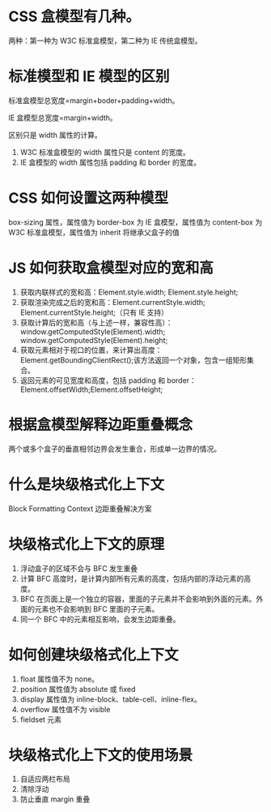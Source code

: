 # CSS 盒模型有几种。

两种：第一种为 W3C 标准盒模型，第二种为 IE 传统盒模型。

# 标准模型和 IE 模型的区别

标准盒模型总宽度=margin+boder+padding+width。

IE 盒模型总宽度=margin+width。

区别只是 width 属性的计算。

1. W3C 标准盒模型的 width 属性只是 content 的宽度。
2. IE 盒模型的 width 属性包括 padding 和 border 的宽度。

# CSS 如何设置这两种模型

box-sizing 属性，属性值为 border-box 为 IE 盒模型，属性值为 content-box 为 W3C 标准盒模型，属性值为 inherit 将继承父盒子的值

# JS 如何获取盒模型对应的宽和高

1. 获取内联样式的宽和高：Element.style.width; Element.style.height;
2. 获取渲染完成之后的宽和高：Element.currentStyle.width; Element.currentStyle.height;（只有 IE 支持）
3. 获取计算后的宽和高（与上述一样，兼容性高）：window.getComputedStyle(Element).width; window.getComputedStyle(Element).height;
4. 获取元素相对于视口的位置，来计算出高度：Element.getBoundingClientRect();该方法返回一个对象，包含一组矩形集合。
5. 返回元素的可见宽度和高度，包括 padding 和 border：Element.offsetWidth;Element.offsetHeight;

# 根据盒模型解释边距重叠概念

两个或多个盒子的垂直相邻边界会发生重合，形成单一边界的情况。

# 什么是块级格式化上下文

Block Formatting Context 边距重叠解决方案

# 块级格式化上下文的原理

1. 浮动盒子的区域不会与 BFC 发生重叠
2. 计算 BFC 高度时，是计算内部所有元素的高度，包括内部的浮动元素的高度。
3. BFC 在页面上是一个独立的容器，里面的子元素并不会影响到外面的元素。外面的元素也不会影响到 BFC 里面的子元素。
4. 同一个 BFC 中的元素相互影响，会发生边距重叠。

# 如何创建块级格式化上下文

1. float 属性值不为 none。
2. position 属性值为 absolute 或 fixed
3. display 属性值为 inline-block、table-cell、inline-flex。
4. overflow 属性值不为 visible
5. fieldset 元素

# 块级格式化上下文的使用场景

1. 自适应两栏布局
2. 清除浮动
3. 防止垂直 margin 重叠
